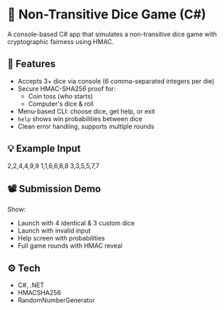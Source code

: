# 🎲 Non-Transitive Dice Game (C#)

A console-based C# app that simulates a non-transitive dice game with cryptographic fairness using HMAC.

## 🔹 Features

- Accepts 3+ dice via console (6 comma-separated integers per die)
- Secure HMAC-SHA256 proof for:
  - Coin toss (who starts)
  - Computer's dice & roll
- Menu-based CLI: choose dice, get help, or exit
- `help` shows win probabilities between dice
- Clean error handling, supports multiple rounds

## 💡 Example Input

2,2,4,4,9,9
1,1,6,6,8,8
3,3,5,5,7,7


## 📽️ Submission Demo

Show:
- Launch with 4 identical & 3 custom dice
- Launch with invalid input
- Help screen with probabilities
- Full game rounds with HMAC reveal

## ⚙️ Tech

- C#, .NET
- HMACSHA256
- RandomNumberGenerator
